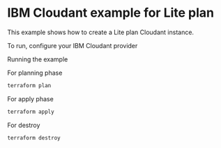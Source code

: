 # IBM Cloudant example for Lite plan

This example shows how to create a Lite plan Cloudant instance.

To run, configure your IBM Cloudant provider

Running the example

For planning phase

```sh
terraform plan
```

For apply phase

```sh
terraform apply
```

For destroy

```sh
terraform destroy
```

